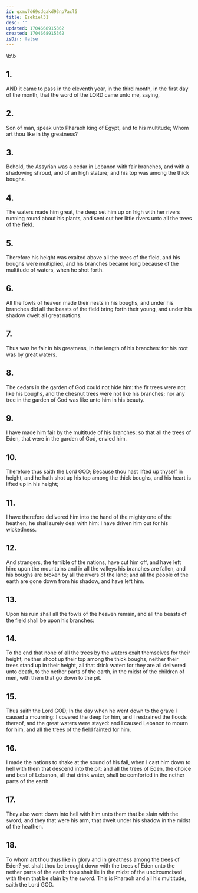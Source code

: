 ```yaml
---
id: qxmv7d69sdqakd93np7acl5
title: Ezekiel31
desc: ''
updated: 1704668915362
created: 1704668915362
isDir: false
---
```

\b\b
## 1.
AND it came to pass in the eleventh year, in the third month, in the first day of the month, that the word of the LORD came unto me, saying,
## 2.
Son of man, speak unto Pharaoh king of Egypt, and to his multitude; Whom art thou like in thy greatness?
## 3.
Behold, the Assyrian was a cedar in Lebanon with fair branches, and with a shadowing shroud, and of an high stature; and his top was among the thick boughs.
## 4.
The waters made him great, the deep set him up on high with her rivers running round about his plants, and sent out her little rivers unto all the trees of the field.
## 5.
Therefore his height was exalted above all the trees of the field, and his boughs were multiplied, and his branches became long because of the multitude of waters, when he shot forth.
## 6.
All the fowls of heaven made their nests in his boughs, and under his branches did all the beasts of the field bring forth their young, and under his shadow dwelt all great nations.
## 7.
Thus was he fair in his greatness, in the length of his branches: for his root was by great waters.
## 8.
The cedars in the garden of God could not hide him: the fir trees were not like his boughs, and the chesnut trees were not like his branches; nor any tree in the garden of God was like unto him in his beauty.
## 9.
I have made him fair by the multitude of his branches: so that all the trees of Eden, that were in the garden of God, envied him.
## 10.
Therefore thus saith the Lord GOD; Because thou hast lifted up thyself in height, and he hath shot up his top among the thick boughs, and his heart is lifted up in his height;
## 11.
I have therefore delivered him into the hand of the mighty one of the heathen; he shall surely deal with him: I have driven him out for his wickedness.
## 12.
And strangers, the terrible of the nations, have cut him off, and have left him: upon the mountains and in all the valleys his branches are fallen, and his boughs are broken by all the rivers of the land; and all the people of the earth are gone down from his shadow, and have left him.
## 13.
Upon his ruin shall all the fowls of the heaven remain, and all the beasts of the field shall be upon his branches:
## 14.
To the end that none of all the trees by the waters exalt themselves for their height, neither shoot up their top among the thick boughs, neither their trees stand up in their height, all that drink water: for they are all delivered unto death, to the nether parts of the earth, in the midst of the children of men, with them that go down to the pit.
## 15.
Thus saith the Lord GOD; In the day when he went down to the grave I caused a mourning: I covered the deep for him, and I restrained the floods thereof, and the great waters were stayed: and I caused Lebanon to mourn for him, and all the trees of the field fainted for him.
## 16.
I made the nations to shake at the sound of his fall, when I cast him down to hell with them that descend into the pit: and all the trees of Eden, the choice and best of Lebanon, all that drink water, shall be comforted in the nether parts of the earth.
## 17.
They also went down into hell with him unto them that be slain with the sword; and they that were his arm, that dwelt under his shadow in the midst of the heathen.
## 18.
To whom art thou thus like in glory and in greatness among the trees of Eden?  yet shalt thou be brought down with the trees of Eden unto the nether parts of the earth: thou shalt lie in the midst of the uncircumcised with them that be slain by the sword.  This is Pharaoh and all his multitude, saith the Lord GOD.
